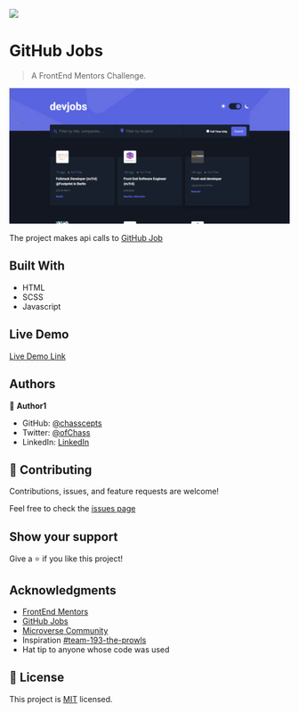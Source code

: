 ![](https://img.shields.io/badge/Microverse-blueviolet)

# GitHub Jobs

> A FrontEnd Mentors Challenge.

![screenshot](./screenshot.png)

The project makes api calls to [GitHub Job](https://jobs.github.com/api)

## Built With

- HTML
- SCSS
- Javascript

## Live Demo

[Live Demo Link](https://chasscepts.github.io/github-jobs)


## Authors

👤 **Author1**

- GitHub: [@chasscepts](https://github.com/chasscepts)
- Twitter: [@ofChass](https://twitter.com/ofChass)
- LinkedIn: [LinkedIn](https://www.linkedin.com/in/francis-obetta-4033b71bb/)

## 🤝 Contributing

Contributions, issues, and feature requests are welcome!

Feel free to check the [issues page](https://github.com/chasscepts/github-jobs/issues)

## Show your support

Give a ⭐️ if you like this project!

## Acknowledgments

- [FrontEnd Mentors](https://www.frontendmentor.io)
- [GitHub Jobs](https://jobs.github.com)
- [Microverse Community](https://www.microverse.org/)
- Inspiration [#team-193-the-prowls](https://microverse-students.slack.com/archives/C01MLFX7919)
- Hat tip to anyone whose code was used

## 📝 License

This project is [MIT](https://github.com/chasscepts/github-jobs/blob/master/LICENSE) licensed.